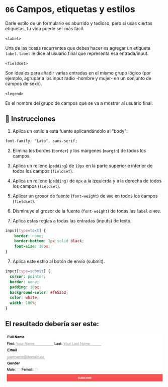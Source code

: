 # `06` Campos, etiquetas y estilos

Darle estilo de un formulario es aburrido y tedioso, pero si usas ciertas etiquetas, tu vida puede ser más fácil. 

`<label>`  

Una de las cosas recurrentes que debes hacer es agregar un etiqueta `label`. `label` le dice al usuario final que representa esa entrada/input.

`<fieldset>` 

Son ideales para añadir varias entradas en el mismo grupo lógico (por ejemplo, agrupar a los input radio -hombre y mujer- en un conjunto de campos de sexo).

`<legend>`  

Es el nombre del grupo de campos que se va a mostrar al usuario final.

## 📝 Instrucciones

1. Aplica un estilo a esta fuente aplicandándolo al "body":

```css
font-family: "Lato", sans-serif;
```

2. Elimina los bordes (`border`) y los márgenes (`margin`) de todos los campos. 

2. Aplica un relleno (`padding`) de `10px` en la parte superior e inferior de todos los campos (`fieldset`). 

3. Aplica un relleno (`padding)` de `0px` a la izquierda y a la derecha de todos los campos (`fieldset`). 

4. Aplicar un grosor de fuente (`font-weight`) de `800` en todos los campos (`fieldset`).

5. Disminuye el grosor de la fuente (`font-weight`) de todas las `label` a `400`.

6. Aplica estas reglas a todas las entradas (inputs) de texto.

```css
input[type=text] {
	border: none;
	border-bottom: 1px solid black;
	font-size: 16px;
}
```

7. Aplica este estilo al botón de envío (submit).

```css
input[type=submit] {
  cursor: pointer;
  border: none;
  padding: 10px;
  background-color: #f65252;
  color: white;
  width: 100%;
}
```

## El resultado debería ser este:

![06-fieldsets-labels-and-styles](../../.learn/assets/NGmLdal.png?raw=true)
